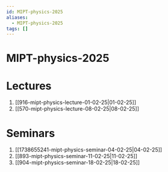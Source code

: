 ```yaml
---
id: MIPT-physics-2025
aliases:
  - MIPT-physics-2025
tags: []
---
```


# MIPT-physics-2025
# Lectures
1. [[916-mipt-physics-lecture-01-02-25|01-02-25]]
2. [[570-mipt-physics-lecture-08-02-25|08-02-25]]

# Seminars
1. [[1738655241-mipt-physics-seminar-04-02-25|04-02-25]]
2. [[893-mipt-physics-seminar-11-02-25|11-02-25]]
3. [[904-mipt-physics-seminar-18-02-25|18-02-25]]

